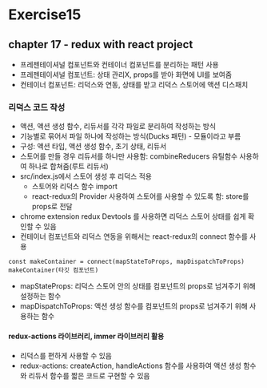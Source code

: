 # Exercise15

## chapter 17 - redux with react project

- 프레젠테이셔널 컴포넌트와 컨테이너 컴포넌트를 분리하는 패턴 사용
- 프레젠테이셔널 컴포넌트: 상태 관리X, props를 받아 화면에 UI를 보여줌
- 컨테이너 컴포넌트: 리덕스와 연동, 상태를 받고 리덕스 스토어에 액션 디스패치

### 리덕스 코드 작성

- 액션, 액션 생성 함수, 리듀서를 각각 파일로 분리하여 작성하는 방식
- 기능별로 묶어서 파일 하나에 작성하는 방식(Ducks 패턴) - 모듈이라고 부름
- 구성: 액션 타입, 액션 생성 함수, 초기 상태, 리듀서
- 스토어를 만들 경우 리듀서를 하나만 사용함: combineReducers 유틸함수 사용하여 하나로 합쳐줌(루트 리듀서)
- src/index.js에서 스토어 생성 후 리덕스 적용
  - 스토어와 리덕스 함수 import
  - react-redux의 Provider 사용하여 스토어를 사용할 수 있도록 함: store를 props로 전달
- chrome extension redux Devtools 를 사용하면 리덕스 스토어 상태를 쉽게 확인할 수 있음
- 컨테이너 컴포넌트와 리덕스 연동을 위해서는 react-redux의 connect 함수를 사용

```
const makeContainer = connect(mapStateToProps, mapDispatchToProps)
makeContainer(타깃 컴포넌트)
```

- mapStateProps: 리덕스 스토어 안의 상태를 컴포넌트의 props로 넘겨주기 위해 설정하는 함수
- mapDispatchToProps: 액션 생성 함수를 컴포넌트의 props로 넘겨주기 위해 사용하는 함수

#### redux-actions 라이브러리, immer 라이브러리 활용

- 리덕스를 편하게 사용할 수 있음
- redux-actions: createAction, handleActions 함수를 사용하여 액션 생성 함수와 리듀서 함수를 짧은 코드로 구현할 수 있음
